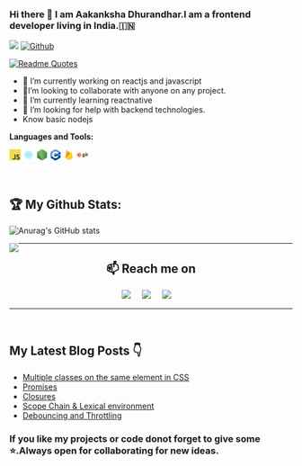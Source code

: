 ### Hi there 👋 I am Aakanksha Dhurandhar.I am a frontend developer living in India.:india:
![](https://visitor-badge.laobi.icu/badge?page_id=aakankshadhurandhar.aakankshadhurandhar) [![Github](https://img.shields.io/github/followers/aakankshadhurandhar?label=Followers&logo=Github)](https://github.com/aakankshadhurandhar)

[![Readme Quotes](https://quotes-github-readme.vercel.app/api?type=horizontal)](https://github.com/piyushsuthar/github-readme-quotes)







- 🔭 I’m currently working on reactjs and javascript
- :dancer:I’m looking to collaborate with anyone on any project.
- 🌱 I’m currently learning reactnative
- 🤔 I’m looking for help with backend technologies.
- Know basic nodejs


**Languages and Tools:**  

<code><img height="20" src="https://raw.githubusercontent.com/github/explore/80688e429a7d4ef2fca1e82350fe8e3517d3494d/topics/javascript/javascript.png"></code>
<code><img height="20" src="https://raw.githubusercontent.com/github/explore/80688e429a7d4ef2fca1e82350fe8e3517d3494d/topics/react/react.png"></code>
<code><img height="20" src="https://raw.githubusercontent.com/github/explore/80688e429a7d4ef2fca1e82350fe8e3517d3494d/topics/nodejs/nodejs.png"></code>
<code><img height="20" src="https://raw.githubusercontent.com/github/explore/80688e429a7d4ef2fca1e82350fe8e3517d3494d/topics/cpp/cpp.png"></code>
<code><img height="20" src="https://raw.githubusercontent.com/github/explore/80688e429a7d4ef2fca1e82350fe8e3517d3494d/topics/firebase/firebase.png"></code>
<code><img height="20" src="https://raw.githubusercontent.com/github/explore/80688e429a7d4ef2fca1e82350fe8e3517d3494d/topics/git/git.png"></code>


<br>

## :trophy: My Github Stats:
![Anurag's GitHub stats](https://github-readme-stats.vercel.app/api?username=aakankshadhurandhar&count_private=true)
<div>
<a href="https://readme-stats-cfgj2cxdy.vercel.app/api?username=aakankshadhurandhar&count_private=true&show_icons=true&theme=tokyonight">
  <img  align="left" src="https://readme-stats-cfgj2cxdy.vercel.app/api?username=aakankshadhurandhar&count_private=true&show_icons=true&theme=tokyonight" />
</a>
</div>

<hr>
<h2  align="center">📫 Reach me on</h2>
<p align="center">
  <a target="_blank"href="https://www.linkedin.com/in/aakankshadhurandhar/"><img src="https://img.shields.io/badge/linkedin-%230077B5.svg?&style=for-the-badge&logo=linkedin&logoColor=white" /></a>&nbsp;&nbsp;&nbsp;&nbsp;
  <a target="_blank"href="https://twitter.com/AakankshaDhura1"><img src="https://img.shields.io/badge/twitter-%231DA1F2.svg?&style=for-the-badge&logo=twitter&logoColor=white" /></a>&nbsp;&nbsp;&nbsp;&nbsp;
  <a href="mailto:aakankshadhurandhar34@gmail.com?subject=Hello%20Ileri,%20From%20Github"><img src="https://img.shields.io/badge/gmail-%23D14836.svg?&style=for-the-badge&logo=gmail&logoColor=white" /></a>&nbsp;&nbsp;&nbsp;&nbsp;
</p>

<hr>
<br>

## My Latest Blog Posts 👇
<!-- BLOG-POST-LIST:START -->
- [Multiple classes on the same element in  CSS](https://aakankshadhurandhar.hashnode.dev/multiple-classes-on-the-same-element-in-css)
- [Promises](https://aakankshadhurandhar.hashnode.dev/promises)
- [Closures](https://aakankshadhurandhar.hashnode.dev/closures)
- [Scope Chain & Lexical environment](https://aakankshadhurandhar.hashnode.dev/scope-chain-and-lexical-environment)
- [Debouncing and Throttling](https://aakankshadhurandhar.hashnode.dev/debouncing-and-throttling)
<!-- BLOG-POST-LIST:END -->




### If you like my projects or code donot forget to give some :star:.Always open for collaborating for new ideas.








